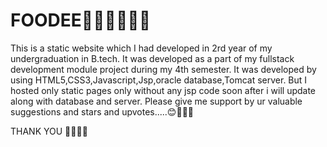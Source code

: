 # FOODEE🍔🍕🍟🥳🤤😛
This is a static website which I had developed in 2rd year of my undergraduation in B.tech.
It was developed as a part of my fullstack development module project during my 4th semester.
It was developed by using HTML5,CSS3,Javascript,Jsp,oracle database,Tomcat server.
But I hosted only static pages only without any jsp code soon after i will update along with database and server.
Please give me support by ur valuable suggestions and stars and upvotes.....😊🤝🎉✨

THANK YOU 🤗🤗🤩🎊
